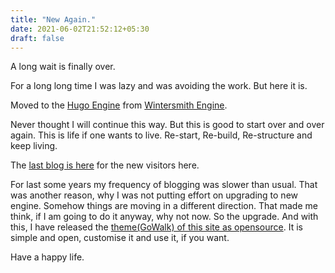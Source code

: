 ```yaml
---
title: "New Again."
date: 2021-06-02T21:52:12+05:30
draft: false
---
```


A long wait is finally over.

For a long long time I was lazy and was avoiding the work. But here it is.

Moved to the [Hugo Engine][1] from [Wintersmith Engine][2].

Never thought I will continue this way. But this is good to start over and over again. This is life if one wants to live. Re-start, Re-build, Re-structure and keep living.

The [last blog is here][3] for the new visitors here.

For last some years my frequency of blogging was slower than usual. That was another reason, why I was not putting effort on upgrading to new engine. Somehow things are moving in a different direction. That made me think, if I am going to do it anyway, why not now. So the upgrade. And with this, I have released the [theme(GoWalk) of this site as opensource][4]. It is simple and open, customise it and use it, if you want.

Have a happy life.



[1]: https://gohugo.io/
[2]: http://wintersmith.io/
[3]: http://saumya.github.io/ray/
[4]: https://github.com/saumya/saumya_go_walk
